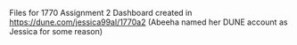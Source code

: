 Files for 1770 Assignment 2
Dashboard created in  https://dune.com/jessica99al/1770a2
(Abeeha named her DUNE account as Jessica for some reason)
